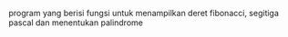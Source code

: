program yang berisi fungsi untuk menampilkan deret fibonacci, segitiga pascal dan menentukan palindrome
